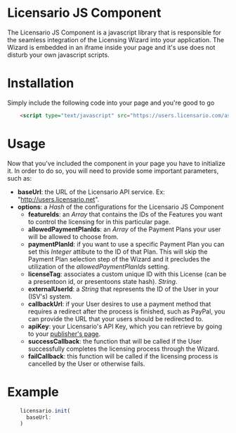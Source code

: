 # Licensario JS Component
The Licensario JS Component is a javascript library that is responsible for the seamless integration of the Licensing Wizard into your 
application. The Wizard is embedded in an iframe inside your page and it's use does not disturb your own javascript scripts.

# Installation
Simply include the following code into your page and you're good to go

```html
    <script type="text/javascript" src="https://users.licensario.com/assets/api/api.js"></script>
```

# Usage
Now that you've included the component in your page you have to initialize it. In order to do so, you will need to provide some important 
parameters, such as:

* **baseUrl**: the URL of the Licensario API service. Ex: "http://users.licensario.net".
* **options**: a *Hash* of the configurations for the Licensario JS Component
    * **featureIds**: an *Array* that contains the IDs of the Features you want to control the licensing for in this particular page.
    * **allowedPaymentPlanIds**: an *Array* of the Payment Plans your user will be allowed to choose from.
    * **paymentPlanId**: if you want to use a specific Payment Plan you can set this *Integer* attibute to the ID of that Plan. This will skip 
    the Payment Plan selection step of the Wizard and it precludes the utilization of the *allowedPaymentPlanIds* setting.
    * **licenseTag**: associates a custom unique ID with this License (can be a presentoon id, or presentoons state hash). *String*.
    * **externalUserId**: a *String* that represents the ID of the User in your (ISV's) system.
    * **callbackUrl**: if your User desires to use a payment method that requires a redirect after the process is finished, such as PayPal, 
    you can provide the URL that your users should be redirected to.
    * **apiKey**: your Licensario's API Key, which you can retrieve by going to your [publisher's page](https://publishers.licensario.com).
    * **successCallback**: the function that will be called if the User successfully completes the licensing process through the Wizard.
    * **failCallback**: this function will be called if the licensing process is cancelled by the User or otherwise fails.

# Example

```javascript
    licensario.init(
      baseUrl:
    )
```

